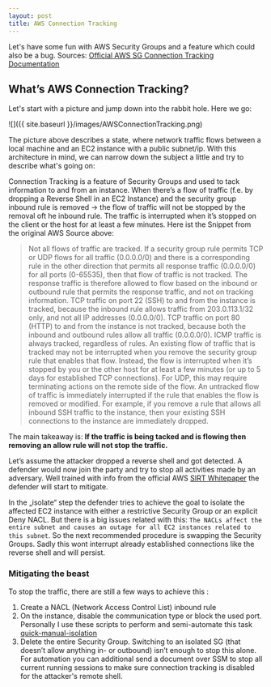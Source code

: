 ```yaml
---
layout: post
title: AWS Connection Tracking
---
```


Let's have some fun with AWS Security Groups and a feature which could also be a bug.
Sources: [Official AWS SG Connection Tracking Documentation](https://docs.aws.amazon.com/AWSEC2/latest/UserGuide/security-group-connection-tracking.html)

## What’s AWS Connection Tracking?

Let's start with a picture and jump down into the rabbit hole. Here we go:

![]({{ site.baseurl }}/images/AWSConnectionTracking.png)

The picture above describes a state, where network traffic flows between a local machine and an EC2 instance with a public subnet/ip. With this architecture in mind, we can narrow down the subject a little and try to describe what's going on:

Connection Tracking is a feature of Security Groups and used to tack information to and from an instance. When there’s a flow of traffic (f.e. by dropping a Reverse Shell in an EC2 Instance) and the security group inbound rule is removed -> the flow of traffic will not be stopped by the removal oft he inbound rule. The traffic is interrupted when it’s stopped on the client or the host for at least a few minutes.
Here ist the Snippet from the original AWS Source above:

> Not all flows of traffic are tracked. If a security group rule permits TCP or UDP flows for all traffic (0.0.0.0/0) and there is a corresponding rule in the other direction that permits all response traffic (0.0.0.0/0) for all ports (0-65535), then that flow of traffic is not tracked. The response traffic is therefore allowed to flow based on the inbound or outbound rule that permits the response traffic, and not on tracking information.
TCP traffic on port 22 (SSH) to and from the instance is tracked, because the inbound rule allows traffic from 203.0.113.1/32 only, and not all IP addresses (0.0.0.0/0). TCP traffic on port 80 (HTTP) to and from the instance is not tracked, because both the inbound and outbound rules allow all traffic (0.0.0.0/0). ICMP traffic is always tracked, regardless of rules. An existing flow of traffic that is tracked may not be interrupted when you remove the security group rule that enables that flow. Instead, the flow is interrupted when it’s stopped by you or the other host for at least a few minutes (or up to 5 days for established TCP connections). For UDP, this may require terminating actions on the remote side of the flow. An untracked flow of traffic is immediately interrupted if the rule that enables the flow is removed or modified. For example, if you remove a rule that allows all inbound SSH traffic to the instance, then your existing SSH connections to the instance are immediately dropped.


The main takeaway is: **If the traffic is being tacked and is flowing then removing an allow rule will not stop the traffic.** 

Let’s assume the attacker dropped a reverse shell and got detected. A defender would now join the party and try to stop all activities made by an adversary. Well trained with info from the official AWS [SIRT Whitepaper](https://d1.awsstatic.com/whitepapers/aws_security_incident_response.pdf) the defender will start to mitigate. 

In the „isolate“ step the defender tries to achieve the goal to isolate the affected EC2 instance with either a restrictive Security Group or an explicit Deny NACL. But there is a big issues related with this: `The NACLs affect the entire subnet and causes an outage for all EC2 instances related to this subnet`. So the next recommended procedure is swapping the Security Groups. Sadly this wont interrupt already established connections like the reverse shell and will persist.

### Mitigating the beast
To stop the traffic, there are still a few ways to achieve this :

1. Create a NACL (Network Access Control List) inbound rule
2. On the instance, disable the communication type or block the used port. Personally I use these scripts to perform and semi-automate this task [quick-manual-isolation](https://github.com/BenjiTrapp/inspector-awsome/tree/main/quick-manual-isolation)
3. Delete the entire Security Group. Switching to an isolated SG (that doesn’t allow anything in- or outbound) isn’t enough to stop this alone. For automation you can additional send a document over SSM to stop all current running sessions to make sure connection tracking is disabled for the attacker's remote shell.

